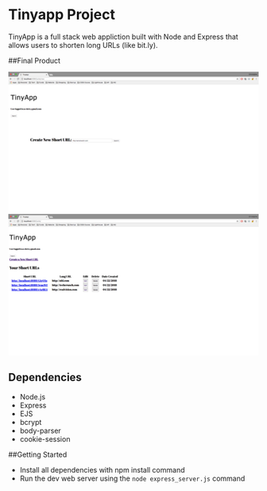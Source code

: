 # Tinyapp Project

TinyApp is a full stack web appliction built with Node and Express that allows users to shorten long URLs (like bit.ly).

##Final Product

!['Screenshot of Main URL Page'](https://github.com/MachoDhogo/TinyApp/blob/master/docs/create-new-url.png?raw=true)
!['Screenshot of Creating New Short URL'](https://github.com/MachoDhogo/TinyApp/blob/master/docs/urls-page.png?raw=true)

## Dependencies

- Node.js
- Express
- EJS
- bcrypt
- body-parser
- cookie-session

##Getting Started

- Install all dependencies with npm install command
- Run the dev web server using the `node express_server.js` command

